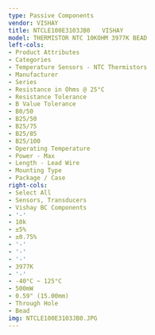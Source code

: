 ```yaml
---
type: Passive Components
vendor: VISHAY
title: NTCLE100E3103JB0　　VISHAY
model: THERMISTOR NTC 10KOHM 3977K BEAD
left-cols:
- Product Attributes
- Categories
- Temperature Sensors - NTC Thermistors
- Manufacturer
- Series
- Resistance in Ohms @ 25°C
- Resistance Tolerance
- B Value Tolerance
- B0/50
- B25/50
- B25/75
- B25/85
- B25/100
- Operating Temperature
- Power - Max
- Length - Lead Wire
- Mounting Type
- Package / Case
right-cols:
- Select All
- Sensors, Transducers
- Vishay BC Components
- '-'
- 10k
- ±5%
- ±0.75%
- '-'
- '-'
- '-'
- 3977K
- '-'
- -40°C ~ 125°C
- 500mW
- 0.59" (15.00mm)
- Through Hole
- Bead
img: NTCLE100E3103JB0.JPG
---
```

